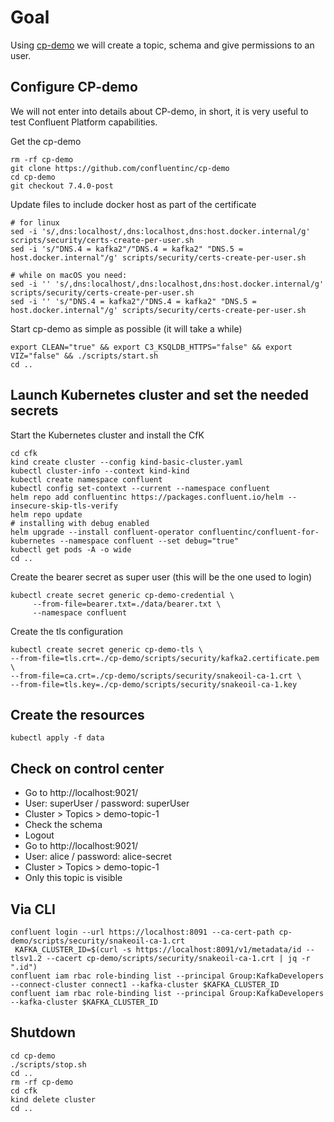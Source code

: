 # Goal

Using [cp-demo](https://docs.confluent.io/platform/current/tutorials/cp-demo/docs/overview.html) we will create a topic, schema and give permissions to an user.


## Configure CP-demo

We will not enter into details about CP-demo, in short, it is very useful to test Confluent Platform capabilities.

Get the cp-demo
```shell
rm -rf cp-demo
git clone https://github.com/confluentinc/cp-demo
cd cp-demo
git checkout 7.4.0-post
```

Update files to include docker host as part of the certificate
```shell
# for linux
sed -i 's/,dns:localhost/,dns:localhost,dns:host.docker.internal/g' scripts/security/certs-create-per-user.sh
sed -i 's/"DNS.4 = kafka2"/"DNS.4 = kafka2" "DNS.5 = host.docker.internal"/g' scripts/security/certs-create-per-user.sh

# while on macOS you need:
sed -i '' 's/,dns:localhost/,dns:localhost,dns:host.docker.internal/g' scripts/security/certs-create-per-user.sh
sed -i '' 's/"DNS.4 = kafka2"/"DNS.4 = kafka2" "DNS.5 = host.docker.internal"/g' scripts/security/certs-create-per-user.sh
```

Start cp-demo as simple as possible (it will take a while)
```shell
export CLEAN="true" && export C3_KSQLDB_HTTPS="false" && export VIZ="false" && ./scripts/start.sh
cd ..
```

## Launch Kubernetes cluster and set the needed secrets

Start the Kubernetes cluster and install the CfK
```shell
cd cfk
kind create cluster --config kind-basic-cluster.yaml
kubectl cluster-info --context kind-kind
kubectl create namespace confluent
kubectl config set-context --current --namespace confluent
helm repo add confluentinc https://packages.confluent.io/helm --insecure-skip-tls-verify
helm repo update
# installing with debug enabled
helm upgrade --install confluent-operator confluentinc/confluent-for-kubernetes --namespace confluent --set debug="true"
kubectl get pods -A -o wide
cd ..
```

Create the bearer secret as super user (this will be the one used to login)

```shell
kubectl create secret generic cp-demo-credential \
     --from-file=bearer.txt=./data/bearer.txt \
     --namespace confluent
```

Create the tls configuration

```shell
kubectl create secret generic cp-demo-tls \
--from-file=tls.crt=./cp-demo/scripts/security/kafka2.certificate.pem \
--from-file=ca.crt=./cp-demo/scripts/security/snakeoil-ca-1.crt \
--from-file=tls.key=./cp-demo/scripts/security/snakeoil-ca-1.key
````

## Create the resources

```shell
kubectl apply -f data
```


## Check on control center

- Go to http://localhost:9021/
- User: superUser / password: superUser
- Cluster > Topics > demo-topic-1
- Check the schema
- Logout
- Go to http://localhost:9021/
- User: alice / password: alice-secret
- Cluster > Topics > demo-topic-1
- Only this topic is visible


## Via CLI

```shell
confluent login --url https://localhost:8091 --ca-cert-path cp-demo/scripts/security/snakeoil-ca-1.crt
 KAFKA_CLUSTER_ID=$(curl -s https://localhost:8091/v1/metadata/id --tlsv1.2 --cacert cp-demo/scripts/security/snakeoil-ca-1.crt | jq -r ".id")
confluent iam rbac role-binding list --principal Group:KafkaDevelopers --connect-cluster connect1 --kafka-cluster $KAFKA_CLUSTER_ID
confluent iam rbac role-binding list --principal Group:KafkaDevelopers --kafka-cluster $KAFKA_CLUSTER_ID
```

## Shutdown

```shell
cd cp-demo
./scripts/stop.sh
cd ..
rm -rf cp-demo
cd cfk
kind delete cluster
cd ..
```

